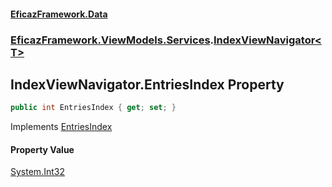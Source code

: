 #### [EficazFramework.Data](EficazFrameworkData.md 'EficazFramework Data')
### [EficazFramework.ViewModels.Services](EficazFrameworkData.md#EficazFramework.ViewModels.Services 'EficazFramework.ViewModels.Services').[IndexViewNavigator&lt;T&gt;](EficazFramework.ViewModels.Services/IndexViewNavigator_T_.md 'EficazFramework.ViewModels.Services.IndexViewNavigator<T>')

## IndexViewNavigator<T>.EntriesIndex Property

```csharp
public int EntriesIndex { get; set; }
```

Implements [EntriesIndex](https://docs.microsoft.com/en-us/dotnet/api/EficazFramework.Navigation.IIndexViewNavigator.EntriesIndex 'EficazFramework.Navigation.IIndexViewNavigator.EntriesIndex')

#### Property Value
[System.Int32](https://docs.microsoft.com/en-us/dotnet/api/System.Int32 'System.Int32')